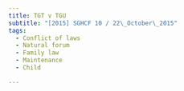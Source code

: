 ```yaml
---
title: TGT v TGU 
subtitle: "[2015] SGHCF 10 / 22\_October\_2015"
tags:
  - Conflict of laws
  - Natural forum
  - Family law
  - Maintenance
  - Child

---
```


